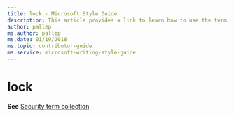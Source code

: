```yaml
---
title: lock - Microsoft Style Guide
description: This article provides a link to learn how to use the term lock in Microsoft documents.
author: pallep
ms.author: pallep
ms.date: 01/19/2018
ms.topic: contributor-guide
ms.service: microsoft-writing-style-guide
---
```


# lock

**See** [Security term collection](~/a-z-word-list-term-collections/term-collections/security-terms.md)
